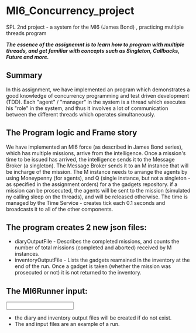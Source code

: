 # MI6_Concurrency_project
SPL 2nd project - a system for the MI6 (James Bond) , practicing multiple threads program

***The essence of the assignemnt is to learn how to program with multiple threads, and get familiar with concepts such as Singleton, Callbacks, Future and more.***

## Summary
In this assignment, we have implemented an program which demonstrates a good knowledge of concurrency programming and test driven development (TDD).
Each "agent" / "manager" in the system is a thread which executes his "role" in the system, and thus it involves a lot of communication between the different threads which operates simultaneously.

## The Program logic and Frame story
We have implemented an MI6 force (as described in James Bond series), which has multiple missions, arrive from the intelligence.
Once a mission's time to be issued has arrived, the intelligence sends it to the Message Broker (a singleton).
The Message Broker sends it to an M instance that will be incharge of the mission.
The M instance needs to arrange the agents by using Moneypenny (for agents), and Q (single instance, but not a singleton - as specified in the assignment orders) for a the gadgets repository.
if a mission can be prosecuted, the agents will be sent to the mission (simulated ny calling sleep on the threads), and will be released otherwise.
The time is managed by the Time Service - creates  tick each 0.1 seconds and broadcasts it to all of the other components.

## The program creates 2 new json files:
- diaryOutputFile - Describes the completed missions, and counts the number of total missions (completed and aborted) received by M instances.
- inventoryOutputFile - Lists the gadgets reamained in the inventory at the end of the run. Once a gadget is taken (whether the mission was prosecuted or not) it is not returned to the inventory.

## The MI6Runner input:
<input file> <diary output file name> <inventory output file name>

- the diary and inventory output files will be created if do not exist.
- The and input files are an example of a run.

